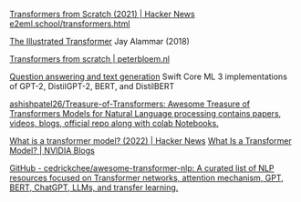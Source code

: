 
[Transformers from Scratch (2021) | Hacker News](https://news.ycombinator.com/item?id=35697627)
[e2eml.school/transformers.html](https://e2eml.school/transformers.html)

[The Illustrated Transformer](https://jalammar.github.io/illustrated-transformer/)
Jay Alammar (2018)

[Transformers from scratch | peterbloem.nl](https://peterbloem.nl/blog/transformers)

[Question answering and text generation](https://github.com/huggingface/swift-coreml-transformers)
Swift Core ML 3 implementations of GPT-2, DistilGPT-2, BERT, and DistilBERT

[ashishpatel26/Treasure-of-Transformers: Awesome Treasure of Transformers Models for Natural Language processing contains papers, videos, blogs, official repo along with colab Notebooks.](https://github.com/ashishpatel26/Treasure-of-Transformers)

[What is a transformer model? (2022) | Hacker News](https://news.ycombinator.com/item?id=36449788)
[What Is a Transformer Model? | NVIDIA Blogs](https://blogs.nvidia.com/blog/what-is-a-transformer-model/)

[GitHub - cedrickchee/awesome-transformer-nlp: A curated list of NLP resources focused on Transformer networks, attention mechanism, GPT, BERT, ChatGPT, LLMs, and transfer learning.](https://github.com/cedrickchee/awesome-transformer-nlp)

